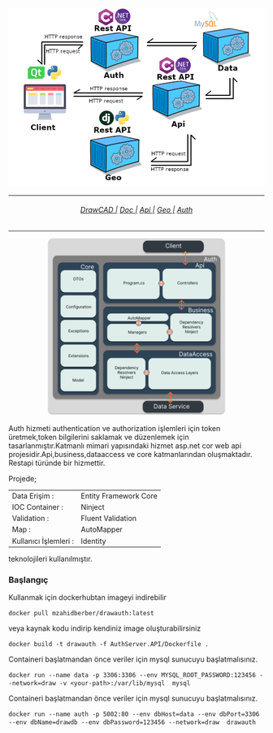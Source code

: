 <img src="drawcad.png">
<hr>
<h6 align="center">
  <a href="https://drawprogram.org/">DrawCAD |</a>
  <a href="https://drawprogram.org/Home/DrawCAD">Doc |</a>
  <a href="https://drawprogram.org/Home/DrawApi">Api |</a>
  <a href="https://drawprogram.org/Home/DrawGeo">Geo |</a>
  <a href="https://drawprogram.org/Home/DrawAuth">Auth</a>
</h6>
<hr>

<div align="center">
    <img src="auth.png" style="width:70%">
</div>

Auth hizmeti authentication ve authorization işlemleri için token üretmek,token bilgilerini saklamak ve düzenlemek için tasarlanmıştır.Katmanlı mimari yapısındaki hizmet asp.net cor web api projesidir.Api,business,dataaccess ve core katmanlarından oluşmaktadır. Restapi türünde bir hizmettir.

<p>
    Projede;
    <div style="max-width:36rem;">
        <table>
            <tbody>
                <tr>
                    <td scope="row">Data Erişim :</td>
                    <td>Entity Framework Core</td>
                </tr>
                <tr>
                    <td scope="row">IOC Container : </td>
                    <td>Ninject</td>
                </tr>
                <tr>
                    <td scope="row">Validation : </td>
                    <td colspan="2">Fluent Validation</td>
                </tr>
                <tr>
                    <td scope="row">Map : </td>
                    <td colspan="2">AutoMapper</td>
                </tr>
                <tr>
                    <td scope="row">Kullanıcı İşlemleri : </td>
                    <td colspan="2">Identity</td>
                </tr>
            </tbody>
        </table>
    </div>
    teknolojileri kullanılmıştır.
</p>



<h3>Başlangıç</h3>
<p>Kullanmak için dockerhubtan imageyi indirebilir</p>

```
docker pull mzahidberber/drawauth:latest
```

<p>veya kaynak kodu indirip kendiniz image oluşturabilirsiniz</p>

```
docker build -t drawauth -f AuthServer.API/Dockerfile .
```

<p>Containeri başlatmandan önce veriler için mysql sunucuyu başlatmalısınız.</p>

```
docker run --name data -p 3306:3306 --env MYSQL_ROOT_PASSWORD:123456 --network=draw -v <your-path>:/var/lib/mysql  mysql
```

<p>Containeri başlatmandan önce veriler için mysql sunucuyu başlatmalısınız.</p>

```
docker run --name auth -p 5002:80 --env dbHost=data --env dbPort=3306 --env dbName=drawdb --env dbPassword=123456 --network=draw  drawauth
```